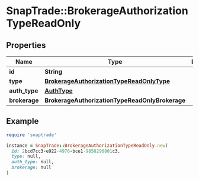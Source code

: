 # SnapTrade::BrokerageAuthorizationTypeReadOnly

## Properties

| Name | Type | Description | Notes |
| ---- | ---- | ----------- | ----- |
| **id** | **String** |  | [optional] |
| **type** | [**BrokerageAuthorizationTypeReadOnlyType**](BrokerageAuthorizationTypeReadOnlyType.md) |  | [optional] |
| **auth_type** | [**AuthType**](AuthType.md) |  | [optional] |
| **brokerage** | **BrokerageAuthorizationTypeReadOnlyBrokerage** |  | [optional] |

## Example

```ruby
require 'snaptrade'

instance = SnapTrade::BrokerageAuthorizationTypeReadOnly.new(
  id: 2bcd7cc3-e922-4976-bce1-9858296801c3,
  type: null,
  auth_type: null,
  brokerage: null
)
```

